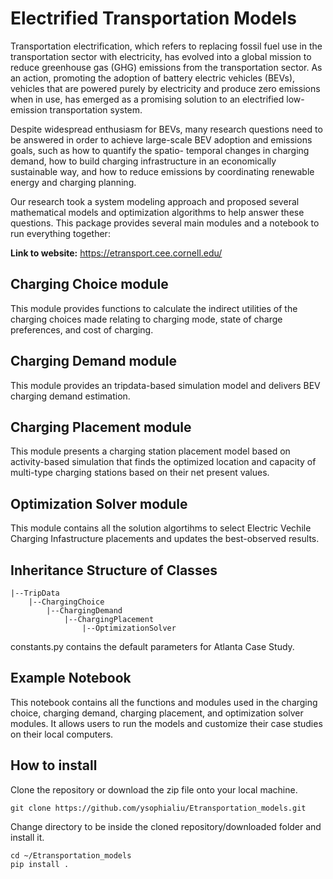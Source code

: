 # Electrified Transportation Models

Transportation electrification, which refers to replacing fossil fuel use in the transportation sector with electricity, has evolved into a global mission to reduce greenhouse gas (GHG) emissions from the transportation sector. As an action, promoting the adoption of battery electric vehicles (BEVs), vehicles that are powered purely by electricity and produce zero emissions when in use, has emerged as a promising solution to an electrified low-emission transportation system.

Despite widespread enthusiasm for BEVs, many research questions need to be answered in order to achieve large-scale BEV adoption and emissions goals, such as how to quantify the spatio- temporal changes in charging demand, how to build charging infrastructure in an economically sustainable way, and how to reduce emissions by coordinating renewable energy and charging planning.

Our research took a system modeling approach and proposed several mathematical models and optimization algorithms to help answer these questions. This package provides several main modules and a notebook to run everything together:

**Link to website:** https://etransport.cee.cornell.edu/

## Charging Choice module
This module provides functions to calculate the indirect utilities of the charging choices made relating to charging mode, state of charge preferences, and cost of charging.

## Charging Demand module
This module provides an tripdata-based simulation model and delivers BEV charging demand estimation.

## Charging Placement module
This module presents a charging station placement model based on activity-based simulation that finds the optimized location and capacity of multi-type charging stations based on their net present values.

## Optimization Solver module
This module contains all the solution algortihms to select Electric Vechile Charging Infastructure placements and updates the best-observed results.

## Inheritance Structure of Classes
```
|--TripData
    |--ChargingChoice
        |--ChargingDemand
            |--ChargingPlacement
                |--OptimizationSolver
```
constants.py contains the default parameters for Atlanta Case Study.
                                        
## Example Notebook
This notebook contains all the functions and modules used in the charging choice, charging demand, charging placement, and optimization solver modules. It allows users to run the models and customize their case studies on their local computers.

## How to install
Clone the repository or download the zip file onto your local machine.

```
git clone https://github.com/ysophialiu/Etransportation_models.git
```

Change directory to be inside the cloned repository/downloaded folder and install it.
```
cd ~/Etransportation_models
pip install .
```
